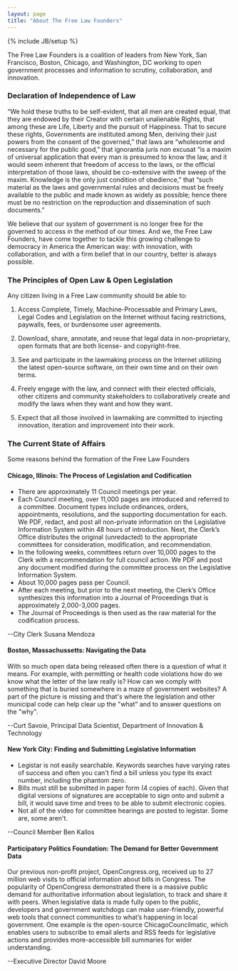 ```yaml
---
layout: page
title: "About The Free Law Founders"
---
```

{% include JB/setup %}

The Free Law Founders is a coalition of leaders from New York, San Francisco, Boston, Chicago, and Washington, DC working to open government processes and information to scrutiny, collaboration, and innovation. 

### Declaration of Independence of Law

“We hold these truths to be self-evident, that all men are created equal, that they are endowed by their Creator with certain unalienable Rights, that among these are Life, Liberty and the pursuit of Happiness. That to secure these rights, Governments are instituted among Men, deriving their just powers from the consent of the governed,” that laws are “wholesome and necessary for the public good,” that ignorantia juris non excusat “is a maxim of universal application that every man is presumed to know the law, and it would seem inherent that freedom of access to the laws, or the official interpretation of those laws, should be co-extensive with the sweep of the maxim. Knowledge is the only just condition of obedience,” that “such material as the laws and governmental rules and decisions must be freely available to the public and made known as widely as possible; hence there must be no restriction on the reproduction and dissemination of such documents.”

We believe that our system of government is no longer free for the governed to access in the method of our times. And we, the Free Law Founders, have come together to tackle this growing challenge to democracy in America the American way: with innovation, with collaboration, and with a firm belief that in our country, better is always possible.

### The Principles of Open Law & Open Legislation

Any citizen living in a Free Law community should be able to: 

1. Access Complete, Timely, Machine-Processable and Primary Laws, Legal Codes and Legislation on the Internet without facing restrictions, paywalls, fees, or burdensome user agreements. 

2. Download, share, annotate, and reuse that legal data in non-proprietary, open formats that are both license- and copyright-free.

3. See and participate in the lawmaking process on the Internet utilizing the latest open-source software, on their own time and on their own terms.

4. Freely engage with the law, and connect with their elected officials, other citizens and community stakeholders to collaboratively create and modify the laws when they want and how they want.

5. Expect that all those involved in lawmaking are committed to injecting innovation, iteration and improvement into their work.

### The Current State of Affairs
Some reasons behind the formation of the Free Law Founders

#### Chicago, Illinois: The Process of Legislation and Codification 


* There are approximately 11 Council meetings per year.
* Each Council meeting, over 11,000 pages are introduced and referred to a committee. Document types include ordinances, orders, appointments, resolutions, and the supporting documentation for each. We PDF, redact, and post all non-private information on the Legislative Information System within 48 hours of introduction. Next, the Clerk’s Office distributes the original (unredacted) to the appropriate committees for consideration, modification, and recommendation.
* In the following weeks, committees return over 10,000 pages to the Clerk with a recommendation for full council action. We PDF and post any document modified during the committee process on the Legislative Information System.
* About 10,000 pages pass per Council.
* After each meeting, but prior to the next meeting, the Clerk’s Office synthesizes this information into a Journal of Proceedings that is approximately 2,000-3,000 pages.
* The Journal of Proceedings is then used as the raw material for the codification process.

--City Clerk Susana Mendoza 


#### Boston, Massachussetts: Navigating the Data 

With so much open data being released often there is a question of what it means. For example, with permitting or health code violations how do we know what the letter of the law really is? How can we comply with something that is buried somewhere in a maze of government websites? A part of the picture is missing and that's where the legislation and other municipal code can help clear up the "what" and to answer questions on the "why".

--Curt Savoie, Principal Data Scientist, Department of Innovation & Technology


#### New York City: Finding and Submitting Legislative Information  

* Legistar is not easily searchable. Keywords searches have varying rates of success and often you can't find a bill unless you type its exact number, including the phantom zero.
* Bills must still be submitted in paper form (4 copies of each). Given that digital versions of signatures are acceptable to sign onto and submit a bill, it would save time and trees to be able to submit electronic copies.
* Not all of the video for committee hearings are posted to legistar. Some are, some aren't.

--Council Member Ben Kallos

#### Participatory Politics Foundation: The Demand for Better Government Data 

Our previous non-profit project, OpenCongress.org, received up to 27 million web visits to official information about bills in Congress. The popularity of OpenCongress demonstrated there is a massive public demand for authoritative information about legislation, to track and share it with peers. When legislative data is made fully open to the public, developers and government watchdogs can make user-friendly, powerful web tools that connect communities to what’s happening in local government. One example is the open-source ChicagoCouncilmatic, which enables users to subscribe to email alerts and RSS feeds for legislative actions and provides more-accessible bill summaries for wider understanding. 

--Executive Director David Moore 
